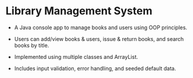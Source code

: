 # Library Management System

- A Java console app to manage books and users using OOP principles.

- Users can add/view books & users, issue & return books, and search books by title.

- Implemented using multiple classes and ArrayList.

- Includes input validation, error handling, and seeded default data.
